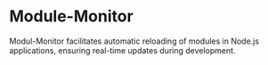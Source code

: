 # Module-Monitor
Modul-Monitor facilitates automatic reloading of modules in Node.js applications, ensuring real-time updates during development.

